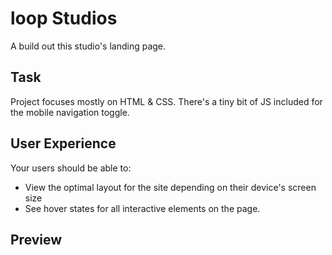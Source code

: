# loop Studios
A build out this studio's landing page.

## Task
Project focuses mostly on HTML & CSS. There's a tiny bit of JS included for the mobile navigation toggle.

## User Experience
Your users should be able to:
- View the optimal layout for the site depending on their device's screen size
- See hover states for all interactive elements on the page.

## Preview
